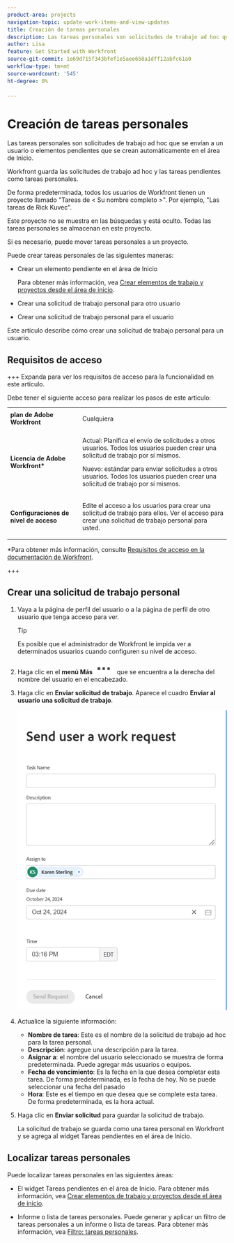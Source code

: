 ```yaml
---
product-area: projects
navigation-topic: update-work-items-and-view-updates
title: Creación de tareas personales
description: Las tareas personales son solicitudes de trabajo ad hoc que se envían a un usuario o elementos pendientes que se crean automáticamente en el área de Inicio. Workfront guarda las solicitudes de trabajo ad hoc y las tareas pendientes como tareas personales.
author: Lisa
feature: Get Started with Workfront
source-git-commit: 1e69d715f343bfef1e5aee658a1dff12abfc61a0
workflow-type: tm+mt
source-wordcount: '545'
ht-degree: 0%

---
```



# Creación de tareas personales

<!--Audited: 10/2024-->

Las tareas personales son solicitudes de trabajo ad hoc que se envían a un usuario o elementos pendientes que se crean automáticamente en el área de Inicio.

Workfront guarda las solicitudes de trabajo ad hoc y las tareas pendientes como tareas personales.

De forma predeterminada, todos los usuarios de Workfront tienen un proyecto llamado &quot;Tareas de &lt; Su nombre completo >&quot;. Por ejemplo, &quot;Las tareas de Rick Kuvec&quot;.

Este proyecto no se muestra en las búsquedas y está oculto. Todas las tareas personales se almacenan en este proyecto.

Si es necesario, puede mover tareas personales a un proyecto.

Puede crear tareas personales de las siguientes maneras:

* Crear un elemento pendiente en el área de Inicio

  Para obtener más información, vea [Crear elementos de trabajo y proyectos desde el área de inicio](/help/quicksilver/workfront-basics/using-home/using-the-home-area/create-work-items-in-home.md).

* Crear una solicitud de trabajo personal para otro usuario
* Crear una solicitud de trabajo personal para el usuario

Este artículo describe cómo crear una solicitud de trabajo personal para un usuario.

## Requisitos de acceso

+++ Expanda para ver los requisitos de acceso para la funcionalidad en este artículo.

Debe tener el siguiente acceso para realizar los pasos de este artículo:

<table style="table-layout:auto"> 
 <col> 
 </col> 
 <col> 
 </col> 
 <tbody> 
  <tr> 
   <td role="rowheader"><strong>plan de Adobe Workfront</strong></td> 
   <td> <p>Cualquiera</p> </td> 
  </tr> 
  <tr> 
   <td role="rowheader"><strong>Licencia de Adobe Workfront*</strong></td> 
   <td> 
   <p>Actual: Planifica el envío de solicitudes a otros usuarios. Todos los usuarios pueden crear una solicitud de trabajo por sí mismos.</p>
   <p>Nuevo: estándar para enviar solicitudes a otros usuarios. Todos los usuarios pueden crear una solicitud de trabajo por sí mismos.</p> 
   </td> 
  </tr> 
  <tr> 
   <td role="rowheader"><strong>Configuraciones de nivel de acceso</strong></td> 
   <td> <p>Edite el acceso a los usuarios para crear una solicitud de trabajo para ellos. Ver el acceso para crear una solicitud de trabajo personal para usted. </p>
   </td> 
  </tr>

</tbody> 
</table>

*Para obtener más información, consulte [Requisitos de acceso en la documentación de Workfront](/help/quicksilver/administration-and-setup/add-users/access-levels-and-object-permissions/access-level-requirements-in-documentation.md).

+++


## Crear una solicitud de trabajo personal

1. Vaya a la página de perfil del usuario o a la página de perfil de otro usuario que tenga acceso para ver.

   >[!TIP]
   >
   >Es posible que el administrador de Workfront le impida ver a determinados usuarios cuando configuren su nivel de acceso.

1. Haga clic en el **menú Más** ![](assets/more-menu.png) que se encuentra a la derecha del nombre del usuario en el encabezado.
1. Haga clic en **Enviar solicitud de trabajo**.
Aparece el cuadro **Enviar al usuario una solicitud de trabajo**.

   ![](assets/personal-task-box.png)
1. Actualice la siguiente información:

   * **Nombre de tarea**: Este es el nombre de la solicitud de trabajo ad hoc para la tarea personal.
   * **Descripción**: agregue una descripción para la tarea.
   * **Asignar a**: el nombre del usuario seleccionado se muestra de forma predeterminada. Puede agregar más usuarios o equipos.
   * **Fecha de vencimiento**: Es la fecha en la que desea completar esta tarea. De forma predeterminada, es la fecha de hoy. No se puede seleccionar una fecha del pasado
   * **Hora**: Este es el tiempo en que desea que se complete esta tarea. De forma predeterminada, es la hora actual.

1. Haga clic en **Enviar solicitud** para guardar la solicitud de trabajo.

   La solicitud de trabajo se guarda como una tarea personal en Workfront y se agrega al widget Tareas pendientes en el área de Inicio.

   <!--this last step will need to be updated when they fix this functionality and the work requests you create for others actually go to their To do widget instead of yours-->

## Localizar tareas personales

Puede localizar tareas personales en las siguientes áreas:

* El widget Tareas pendientes en el área de Inicio. Para obtener más información, vea [Crear elementos de trabajo y proyectos desde el área de inicio](/help/quicksilver/workfront-basics/using-home/using-the-home-area/create-work-items-in-home.md).

* Informe o lista de tareas personales. Puede generar y aplicar un filtro de tareas personales a un informe o lista de tareas. Para obtener más información, vea [Filtro: tareas personales](/help/quicksilver/reports-and-dashboards/reports/custom-view-filter-grouping-samples/filter-personal-tasks.md).






